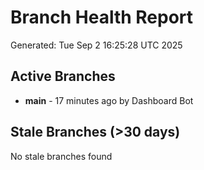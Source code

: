 # Branch Health Report
Generated: Tue Sep  2 16:25:28 UTC 2025

## Active Branches
- **main** - 17 minutes ago by Dashboard Bot

## Stale Branches (>30 days)
No stale branches found
